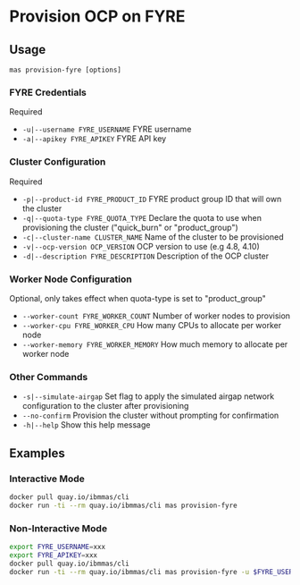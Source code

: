 Provision OCP on FYRE
===============================================================================

Usage
-------------------------------------------------------------------------------
`mas provision-fyre [options]`

### FYRE Credentials
Required

- `-u|--username FYRE_USERNAME` FYRE username
- `-a|--apikey FYRE_APIKEY` FYRE API key

### Cluster Configuration
Required

- `-p|--product-id FYRE_PRODUCT_ID` FYRE product group ID that will own the cluster
- `-q|--quota-type FYRE_QUOTA_TYPE` Declare the quota to use when provisioning the cluster ("quick_burn" or "product_group")
- `-c|--cluster-name CLUSTER_NAME` Name of the cluster to be provisioned
- `-v|--ocp-version OCP_VERSION` OCP version to use (e.g 4.8, 4.10)
- `-d|--description FYRE_DESCRIPTION` Description of the OCP cluster

### Worker Node Configuration
Optional, only takes effect when quota-type is set to "product_group"

- `--worker-count FYRE_WORKER_COUNT` Number of worker nodes to provision
- `--worker-cpu FYRE_WORKER_CPU` How many CPUs to allocate per worker node
- `--worker-memory FYRE_WORKER_MEMORY` How much memory to allocate per worker node

### Other Commands
- `-s|--simulate-airgap` Set flag to apply the simulated airgap network configuration to the cluster after provisioning
- `--no-confirm` Provision the cluster without prompting for confirmation
- `-h|--help` Show this help message


Examples
-------------------------------------------------------------------------------
### Interactive Mode
```bash
docker pull quay.io/ibmmas/cli
docker run -ti --rm quay.io/ibmmas/cli mas provision-fyre
```

### Non-Interactive Mode
```bash
export FYRE_USERNAME=xxx
export FYRE_APIKEY=xxx
docker pull quay.io/ibmmas/cli
docker run -ti --rm quay.io/ibmmas/cli mas provision-fyre -u $FYRE_USERNAME -a $FYRE_APIKEY -p 225 -q product_group -c masonfyre -d "My Cluster" -v 4.10 --worker-count 3 --worker-cpu 8 --worker-memory 32 --no-confirm
```
